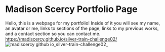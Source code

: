 # Madison Scercy Portfolio Page
Hello, this is a webpage for my portfolio! Inside of it you will see my name, an avatar or me, links to sections of the page, links to my previous works, and a contact section so you can contact me.
https://madiscercy.github.io/silver-train-challenge02/
![madiscercy github io_silver-train-challenge02_](https://user-images.githubusercontent.com/122477030/223561084-892d0a15-2136-40de-b7cb-54838729e013.png)
